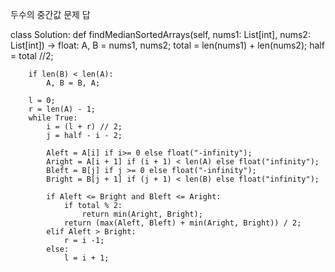 두수의 중간값 문제 답 


class Solution:
    def findMedianSortedArrays(self, nums1: List[int], nums2: List[int]) -> float:
        A, B = nums1, nums2;
        total = len(nums1) + len(nums2);
        half = total //2;
        
        if len(B) < len(A):
            A, B = B, A;
        
        l = 0;
        r = len(A) - 1;
        while True:
            i = (l + r) // 2;
            j = half - i - 2;
            
            Aleft = A[i] if i>= 0 else float("-infinity");
            Aright = A[i + 1] if (i + 1) < len(A) else float("infinity");
            Bleft = B[j] if j >= 0 else float("-infinity");
            Bright = B[j + 1] if (j + 1) < len(B) else float("infinity");         
            
            if Aleft <= Bright and Bleft <= Aright:
                if total % 2:
                    return min(Aright, Bright);
                return (max(Aleft, Bleft) + min(Aright, Bright)) / 2;
            elif Aleft > Bright:
                r = i -1;
            else:
                l = i + 1;
